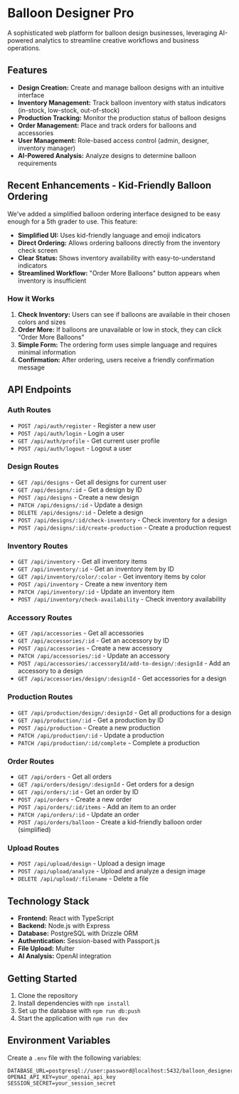 # Balloon Designer Pro

A sophisticated web platform for balloon design businesses, leveraging AI-powered analytics to streamline creative workflows and business operations.

## Features

- **Design Creation:** Create and manage balloon designs with an intuitive interface
- **Inventory Management:** Track balloon inventory with status indicators (in-stock, low-stock, out-of-stock)
- **Production Tracking:** Monitor the production status of balloon designs
- **Order Management:** Place and track orders for balloons and accessories
- **User Management:** Role-based access control (admin, designer, inventory manager)
- **AI-Powered Analysis:** Analyze designs to determine balloon requirements

## Recent Enhancements - Kid-Friendly Balloon Ordering

We've added a simplified balloon ordering interface designed to be easy enough for a 5th grader to use. This feature:

- **Simplified UI:** Uses kid-friendly language and emoji indicators
- **Direct Ordering:** Allows ordering balloons directly from the inventory check screen
- **Clear Status:** Shows inventory availability with easy-to-understand indicators
- **Streamlined Workflow:** "Order More Balloons" button appears when inventory is insufficient

### How it Works

1. **Check Inventory:** Users can see if balloons are available in their chosen colors and sizes
2. **Order More:** If balloons are unavailable or low in stock, they can click "Order More Balloons" 
3. **Simple Form:** The ordering form uses simple language and requires minimal information
4. **Confirmation:** After ordering, users receive a friendly confirmation message

## API Endpoints

### Auth Routes
- `POST /api/auth/register` - Register a new user
- `POST /api/auth/login` - Login a user
- `GET /api/auth/profile` - Get current user profile
- `POST /api/auth/logout` - Logout a user

### Design Routes
- `GET /api/designs` - Get all designs for current user
- `GET /api/designs/:id` - Get a design by ID
- `POST /api/designs` - Create a new design
- `PATCH /api/designs/:id` - Update a design
- `DELETE /api/designs/:id` - Delete a design
- `POST /api/designs/:id/check-inventory` - Check inventory for a design
- `POST /api/designs/:id/create-production` - Create a production request

### Inventory Routes
- `GET /api/inventory` - Get all inventory items
- `GET /api/inventory/:id` - Get an inventory item by ID
- `GET /api/inventory/color/:color` - Get inventory items by color
- `POST /api/inventory` - Create a new inventory item
- `PATCH /api/inventory/:id` - Update an inventory item
- `POST /api/inventory/check-availability` - Check inventory availability

### Accessory Routes
- `GET /api/accessories` - Get all accessories
- `GET /api/accessories/:id` - Get an accessory by ID
- `POST /api/accessories` - Create a new accessory
- `PATCH /api/accessories/:id` - Update an accessory
- `POST /api/accessories/:accessoryId/add-to-design/:designId` - Add an accessory to a design
- `GET /api/accessories/design/:designId` - Get accessories for a design

### Production Routes
- `GET /api/production/design/:designId` - Get all productions for a design
- `GET /api/production/:id` - Get a production by ID
- `POST /api/production` - Create a new production
- `PATCH /api/production/:id` - Update a production
- `PATCH /api/production/:id/complete` - Complete a production

### Order Routes
- `GET /api/orders` - Get all orders
- `GET /api/orders/design/:designId` - Get orders for a design
- `GET /api/orders/:id` - Get an order by ID
- `POST /api/orders` - Create a new order
- `POST /api/orders/:id/items` - Add an item to an order
- `PATCH /api/orders/:id` - Update an order
- `POST /api/orders/balloon` - Create a kid-friendly balloon order (simplified)

### Upload Routes
- `POST /api/upload/design` - Upload a design image
- `POST /api/upload/analyze` - Upload and analyze a design image
- `DELETE /api/upload/:filename` - Delete a file

## Technology Stack

- **Frontend:** React with TypeScript
- **Backend:** Node.js with Express
- **Database:** PostgreSQL with Drizzle ORM
- **Authentication:** Session-based with Passport.js
- **File Upload:** Multer
- **AI Analysis:** OpenAI integration

## Getting Started

1. Clone the repository
2. Install dependencies with `npm install`
3. Set up the database with `npm run db:push`
4. Start the application with `npm run dev`

## Environment Variables

Create a `.env` file with the following variables:

```
DATABASE_URL=postgresql://user:password@localhost:5432/balloon_designer
OPENAI_API_KEY=your_openai_api_key
SESSION_SECRET=your_session_secret
```